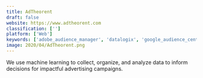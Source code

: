 ```yaml
---
title: AdTheorent
draft: false 
website: https://www.adtheorent.com
classification: ['']
platform: ['Web']
keywords: ['adobe_audience_manager', 'datalogix', 'google_audience_center', 'lotame', 'openprise', 'signal', 'v12_data']
image: 2020/04/AdTheorent.png
---
```

We use machine learning to collect, organize, and analyze data to inform decisions for impactful advertising campaigns.